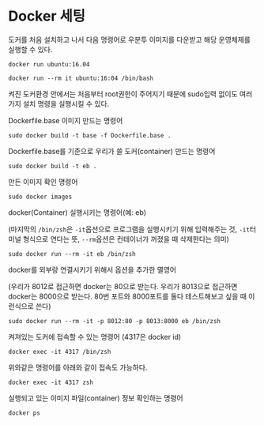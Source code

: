
# Docker 세팅

도커를 처음 설치하고 나서 다음 명령어로 우분투 이미지를 다운받고 해당 운영체제를 실행할 수 있다.

```
docker run ubuntu:16.04
```

```
docker run --rm it ubuntu:16:04 /bin/bash
```

켜진 도커환경 안에서는 처음부터 root권한이 주어지기 때문에 sudo입력 없이도 여러가지 설치 명령을 실행시킬 수 있다.



Dockerfile.base 이미지 만드는 명령어

```
sudo docker build -t base -f Dockerfile.base .
```



Dockerfile.base를 기준으로 우리가 쓸 도커(container) 만드는 명령어

```
sudo docker build -t eb .
```



만든 이미지 확인 명령어

```
sudo docker images
```



docker(Container) 실행시키는 명령어(예: eb)

(마지막의 `/bin/zsh`은 `-it`옵션으로 프로그램을 실행시키기 위해 입력해주는 것, `-it`터미널 형식으로 연다는 뜻, `--rm`옵션은 컨테이너가 꺼졌을 때 삭제한다는 의미)

```
sudo docker run --rm -it eb /bin/zsh
```



docker를 외부랑 연결시키기 위해서 옵션을 추가한 멸영어

(우리가 8012로 접근하면 docker는 80으로 받는다. 우리가 8013으로 접근하면 docker는  8000으로 받는다. 80번 포트와 8000포트를 둘다 테스트해보고 싶을 때 이런식으로 쓴다)

```
sudo docker run --rm -it -p 8012:80 -p 8013:8000 eb /bin/zsh
```



켜져있는 도커에 접속할 수 있는 명령어 (4317은 docker id)

```
docker exec -it 4317 /bin/zsh
```

위와같은 명령어를 아래와 같이 접속도 가능하다.

```
docker exec -it 4317 zsh
```


실행되고 있는 이미지 파일(container) 정보 확인하는 명령어
```
docker ps
```

